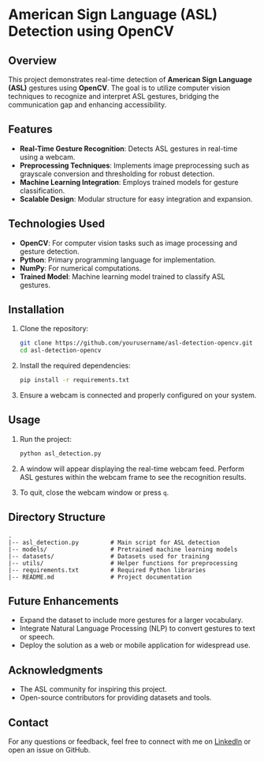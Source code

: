 # American Sign Language (ASL) Detection using OpenCV

## Overview
This project demonstrates real-time detection of **American Sign Language (ASL)** gestures using **OpenCV**. The goal is to utilize computer vision techniques to recognize and interpret ASL gestures, bridging the communication gap and enhancing accessibility.

## Features
- **Real-Time Gesture Recognition**: Detects ASL gestures in real-time using a webcam.
- **Preprocessing Techniques**: Implements image preprocessing such as grayscale conversion and thresholding for robust detection.
- **Machine Learning Integration**: Employs trained models for gesture classification.
- **Scalable Design**: Modular structure for easy integration and expansion.

## Technologies Used
- **OpenCV**: For computer vision tasks such as image processing and gesture detection.
- **Python**: Primary programming language for implementation.
- **NumPy**: For numerical computations.
- **Trained Model**: Machine learning model trained to classify ASL gestures.

## Installation
1. Clone the repository:
   ```bash
   git clone https://github.com/yourusername/asl-detection-opencv.git
   cd asl-detection-opencv
   ```

2. Install the required dependencies:
   ```bash
   pip install -r requirements.txt
   ```

3. Ensure a webcam is connected and properly configured on your system.

## Usage
1. Run the project:
   ```bash
   python asl_detection.py
   ```

2. A window will appear displaying the real-time webcam feed. Perform ASL gestures within the webcam frame to see the recognition results.

3. To quit, close the webcam window or press `q`.

## Directory Structure
```
.
|-- asl_detection.py         # Main script for ASL detection
|-- models/                  # Pretrained machine learning models
|-- datasets/                # Datasets used for training
|-- utils/                   # Helper functions for preprocessing
|-- requirements.txt         # Required Python libraries
|-- README.md                # Project documentation
```

## Future Enhancements
- Expand the dataset to include more gestures for a larger vocabulary.
- Integrate Natural Language Processing (NLP) to convert gestures to text or speech.
- Deploy the solution as a web or mobile application for widespread use.

## Acknowledgments
- The ASL community for inspiring this project.
- Open-source contributors for providing datasets and tools.

## Contact
For any questions or feedback, feel free to connect with me on [LinkedIn](https://www.linkedin.com/in/akshitwakodikar) or open an issue on GitHub.
